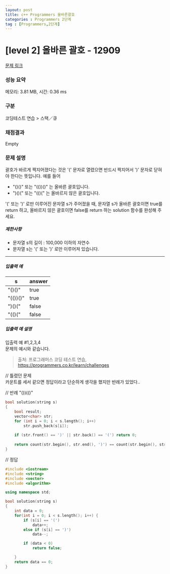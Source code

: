 ```yaml
---
layout: post
title: c++ Programmers 올바른괄호
categories : Programmers 2단계
tag : [Programmers,2단계]
---
```


# [level 2] 올바른 괄호 - 12909 

[문제 링크](https://school.programmers.co.kr/learn/courses/30/lessons/12909) 

### 성능 요약

메모리: 3.81 MB, 시간: 0.36 ms

### 구분

코딩테스트 연습 > 스택／큐

### 채점결과

Empty

### 문제 설명

<p>괄호가 바르게 짝지어졌다는 것은 '(' 문자로 열렸으면 반드시 짝지어서 ')' 문자로 닫혀야 한다는 뜻입니다. 예를 들어</p>

<ul>
<li>"()()" 또는 "(())()" 는 올바른 괄호입니다.</li>
<li>")()(" 또는 "(()(" 는 올바르지 않은 괄호입니다.</li>
</ul>

<p>'(' 또는 ')' 로만 이루어진 문자열 s가 주어졌을 때, 문자열 s가 올바른 괄호이면 true를 return 하고, 올바르지 않은 괄호이면 false를 return 하는 solution 함수를 완성해 주세요.</p>

<h5>제한사항</h5>

<ul>
<li>문자열 s의 길이 : 100,000 이하의 자연수</li>
<li>문자열 s는 '(' 또는 ')' 로만 이루어져 있습니다.</li>
</ul>

<hr>

<h5>입출력 예</h5>

<span style="color:white">
<table class="table">
        <thead><tr>
<th> s</th>
<th>answer</th>
</tr>
</thead>
        <tbody><tr>
<td>"()()"</td>
<td>true</td>
</tr>
<tr>
<td>"(())()"</td>
<td>true</td>
</tr>
<tr>
<td>")()("</td>
<td>false</td>
</tr>
<tr>
<td>"(()("</td>
<td>false</td>
</tr>
</tbody>
      </table>
      </span>
<h5>입출력 예 설명</h5>

<p>입출력 예 #1,2,3,4<br>
문제의 예시와 같습니다.</p>


> 출처: 프로그래머스 코딩 테스트 연습, https://programmers.co.kr/learn/challenges

// 틀렸던 문제   
카운트를 세서 같으면 정답이라고 단순하게 생각을 했지만 반례가 있었다..   

// 반례 "())(()"   

```c++
bool solution(string s)
{
	bool result;
	vector<char> str;
	for (int i = 0; i < s.length(); i++)	
		str.push_back(s[i]);
		
	if (str.front() == ')' || str.back() == '(') return 0;
	
	return count(str.begin(), str.end(), ')') == count(str.begin(), str.end(), '(');
}

```

// 정답

```c++
#include <iostream>
#include <string>
#include <vector>
#include <algorithm>

using namespace std;

bool solution(string s)
{
    int data = 0;
    for(int i = 0; i < s.length(); i++) {
        if (s[i] == '(')
            data++;
        else if (s[i] == ')')
            data--;

        if (data < 0)
            return false;

    }
    return data == 0;
}

```